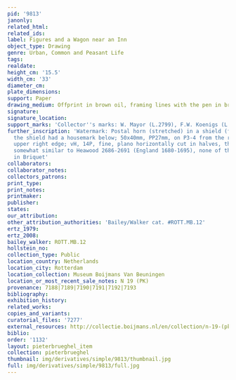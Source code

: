 ```yaml
---
pid: '9813'
janonly: 
related_html: 
related_ids: 
label: Figures and a Wagon near an Inn
object_type: Drawing
genre: Urban, Common and Peasant Life
tags: 
realdate: 
height_cm: '15.5'
width_cm: '33'
diameter_cm: 
plate_dimensions: 
support: Paper
drawing_medium: Offprint in brown oil, framing lines with the pen in brown ink
signature: 
signature_location: 
support_marks: 'Collector''s marks: W. Mayor (L.2799), F.W. Koenigs (L.1023a)'
further_inscription: 'Watermark: Postal horn (stretched) in a shield (fragment, possibly
  the shield had a housemark below; 50x40mm, PP27mm, on P3-4 from the right, on the
  upper right edge; vH, 14P, fine, plano horizontally cut in halves, then cropped),
  somewhat similar to Heawood 2686-2691 (England 1680-1695), none of this subtype
  in Briquet'
collaborators: 
collaborator_notes: 
collectors_patrons: 
print_type: 
print_notes: 
printmaker: 
publisher: 
states: 
our_attribution: 
other_attribution_authorities: 'Bailey/Walker cat. #ROTT.MB.12'
ertz_1979: 
ertz_2008: 
bailey_walker: ROTT.MB.12
hollstein_no: 
collection_type: Public
location_country: Netherlands
location_city: Rotterdam
location_collection: Museum Boijmans Van Beuningen
location_or_most_recent_sale_notes: N 19 (PK)
provenance: 7188|7189|7190|7191|7192|7193
bibliography: 
exhibition_history: 
related_works: 
copies_and_variants: 
curatorial_files: '7277'
external_resources: http://collectie.boijmans.nl/en/collection/n-19-(pk)
biblio: 
order: '1132'
layout: pieterbrueghel_item
collection: pieterbrueghel
thumbnail: img/derivatives/simple/9813/thumbnail.jpg
full: img/derivatives/simple/9813/full.jpg
---
```

